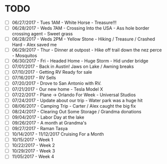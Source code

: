# TODO

- [ ] 06/27/2017 - Tues 1AM - White Horse - Treasure!!!
- [ ] 06/28/2017 - Weds 7AM - Crossing Into the USA - Ass hole border crossing agent - Sweet grass
- [ ] 06/28/2017 - Weds 2PM - Yellow Stone - Hiking / Treasure / Crashed Hard - Alex saved me
- [ ] 06/29/2017 - Thur - Dinner at outpost - Hike off trail down the nez perce - Mosquitos
- [ ] 06/30/2017 - Fri - Headed Home - Huge Storm - Hid under bridge
- [ ] 07/01/2017 - Back in Austin! Jaws on Lake / Awning breaks
- [ ] 07/10/2017 - Getting RV Ready for sale
- [ ] 07/16/2017 - RV Sells
- [ ] 07/20/2017 - Drove to San Antonio with RV.
- [ ] 07/21/2017 - Our new home - Tesla Model X
- [ ] 07/22/2017 - Plane -> Orlando For Week - Universal Studios
- [ ] 07/24/2017 - Update about our trip - Water park was a huge hit
- [ ] 08/06/2017 - Camping Trip - Carter / Alex caught the big fix
- [ ] 08/24/2017 - Clearing Out Some Storage / Grandma donations
- [ ] 09/04/2017 - Labor Day at the lake
- [ ] 09/26/2017 - A month at Grandma's
- [ ] 09/27/2017 - Raman Tasya
- [ ] 10/14/2017 - 11/12/2017 Cruising For a Month
- [ ] 10/15/2017 - Week 1
- [ ] 10/22/2017 - Week 2
- [ ] 10/29/2017 - Week 3
- [ ] 11/05/2017 - Week 4
